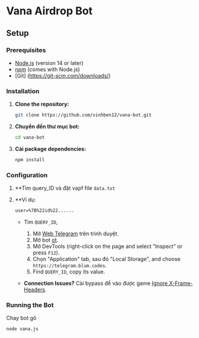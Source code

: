 # Vana Airdrop Bot

## Setup

### Prerequisites

- [Node.js](https://nodejs.org/) (version 14 or later)
- [npm](https://www.npmjs.com/) (comes with Node.js)
- [Git] (https://git-scm.com/downloads/)
### Installation

1. **Clone the repository:**

    ```bash
    git clone https://github.com/vinhben12/vana-bot.git
    ```

2. **Chuyển đến thư mục bot:**

    ```bash
    cd vana-bot
    ```

3. **Cài package dependencies:**

    ```bash
    npm install
    ```

### Configuration

1. **Tìm query_ID và đặt vapf file `data.txt` 

2. **Ví dụ:

    ```data.txt
    user=%7B%22id%22......
    ```

   - Tìm `QUERY_ID`,
     1. Mở [Web Telegram](https://web.telegram.org) trên trình duyệt.
     2. Mở bot [ ot](https://t.me/VanaDataHeroBot/VanaDataHero?startapp=5217425934).
     3. Mở DevTools (right-click on the page and select "Inspect" or press `F12`).
     4. Chọn "Application" tab, sau đó "Local Storage", and choose `https://telegram.blum.codes`.
     5. Find `QUERY_ID`, copy its value.

   - **Connection Issues?** Cài bypass để vào được game [Ignore X-Frame-Headers](https://chromewebstore.google.com/detail/ignore-x-frame-headers/gleekbfjekiniecknbkamfmkohkpodhe).

### Running the Bot

Chay bot gõ

```bash
node vana.js
```


